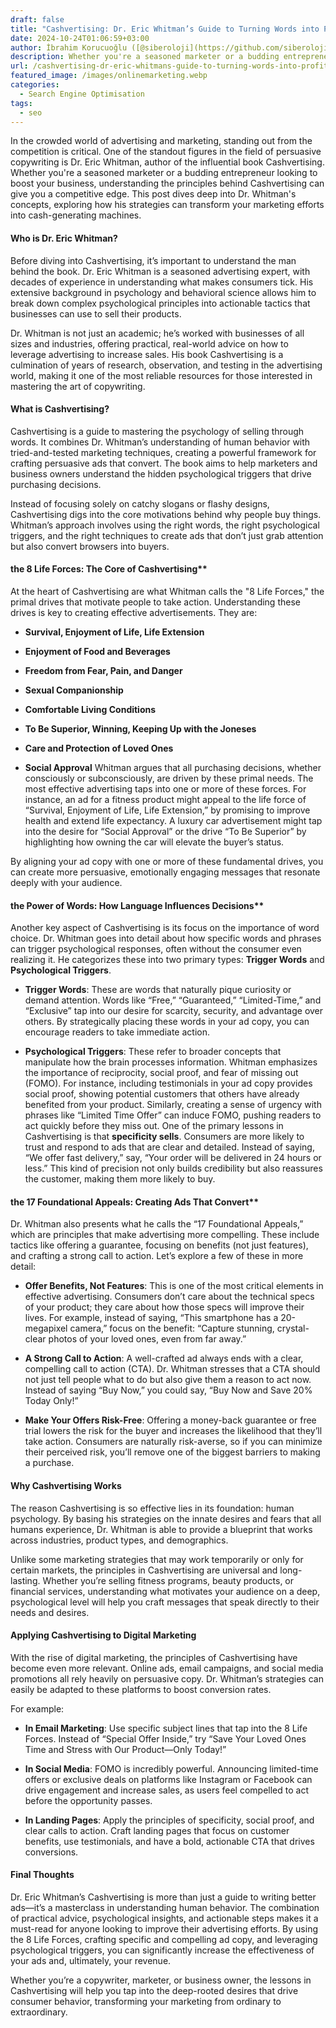 ```yaml
---
draft: false
title: "Cashvertising: Dr. Eric Whitman’s Guide to Turning Words into Profit"
date: 2024-10-24T01:06:59+03:00
author: İbrahim Korucuoğlu ([@siberoloji](https://github.com/siberoloji))
description: Whether you're a seasoned marketer or a budding entrepreneur looking to boost your business, understanding the principles behind Cashvertising can give you a competitive edge. This post dives deep into Dr. Whitman's concepts.
url: /cashvertising-dr-eric-whitmans-guide-to-turning-words-into-profit/
featured_image: /images/onlinemarketing.webp
categories:
  - Search Engine Optimisation
tags:
  - seo
---
```

In the crowded world of advertising and marketing, standing out from the competition is critical. One of the standout figures in the field of persuasive copywriting is Dr. Eric Whitman, author of the influential book Cashvertising. Whether you're a seasoned marketer or a budding entrepreneur looking to boost your business, understanding the principles behind Cashvertising can give you a competitive edge. This post dives deep into Dr. Whitman's concepts, exploring how his strategies can transform your marketing efforts into cash-generating machines.
#### **Who is Dr. Eric Whitman?**

Before diving into Cashvertising, it’s important to understand the man behind the book. Dr. Eric Whitman is a seasoned advertising expert, with decades of experience in understanding what makes consumers tick. His extensive background in psychology and behavioral science allows him to break down complex psychological principles into actionable tactics that businesses can use to sell their products.

Dr. Whitman is not just an academic; he’s worked with businesses of all sizes and industries, offering practical, real-world advice on how to leverage advertising to increase sales. His book Cashvertising is a culmination of years of research, observation, and testing in the advertising world, making it one of the most reliable resources for those interested in mastering the art of copywriting.
#### **What is Cashvertising?**

Cashvertising is a guide to mastering the psychology of selling through words. It combines Dr. Whitman’s understanding of human behavior with tried-and-tested marketing techniques, creating a powerful framework for crafting persuasive ads that convert. The book aims to help marketers and business owners understand the hidden psychological triggers that drive purchasing decisions.

Instead of focusing solely on catchy slogans or flashy designs, Cashvertising digs into the core motivations behind why people buy things. Whitman’s approach involves using the right words, the right psychological triggers, and the right techniques to create ads that don’t just grab attention but also convert browsers into buyers.
#### the 8 Life Forces: The Core of Cashvertising**

At the heart of Cashvertising are what Whitman calls the "8 Life Forces," the primal drives that motivate people to take action. Understanding these drives is key to creating effective advertisements. They are:
* **Survival, Enjoyment of Life, Life Extension**

* **Enjoyment of Food and Beverages**

* **Freedom from Fear, Pain, and Danger**

* **Sexual Companionship**

* **Comfortable Living Conditions**

* **To Be Superior, Winning, Keeping Up with the Joneses**

* **Care and Protection of Loved Ones**

* **Social Approval**
Whitman argues that all purchasing decisions, whether consciously or subconsciously, are driven by these primal needs. The most effective advertising taps into one or more of these forces. For instance, an ad for a fitness product might appeal to the life force of “Survival, Enjoyment of Life, Life Extension,” by promising to improve health and extend life expectancy. A luxury car advertisement might tap into the desire for “Social Approval” or the drive “To Be Superior” by highlighting how owning the car will elevate the buyer’s status.

By aligning your ad copy with one or more of these fundamental drives, you can create more persuasive, emotionally engaging messages that resonate deeply with your audience.
#### the Power of Words: How Language Influences Decisions**

Another key aspect of Cashvertising is its focus on the importance of word choice. Dr. Whitman goes into detail about how specific words and phrases can trigger psychological responses, often without the consumer even realizing it. He categorizes these into two primary types: **Trigger Words** and **Psychological Triggers**.
* **Trigger Words**: These are words that naturally pique curiosity or demand attention. Words like “Free,” “Guaranteed,” “Limited-Time,” and “Exclusive” tap into our desire for scarcity, security, and advantage over others. By strategically placing these words in your ad copy, you can encourage readers to take immediate action.

* **Psychological Triggers**: These refer to broader concepts that manipulate how the brain processes information. Whitman emphasizes the importance of reciprocity, social proof, and fear of missing out (FOMO). For instance, including testimonials in your ad copy provides social proof, showing potential customers that others have already benefited from your product. Similarly, creating a sense of urgency with phrases like “Limited Time Offer” can induce FOMO, pushing readers to act quickly before they miss out.
One of the primary lessons in Cashvertising is that **specificity sells**. Consumers are more likely to trust and respond to ads that are clear and detailed. Instead of saying, “We offer fast delivery,” say, “Your order will be delivered in 24 hours or less.” This kind of precision not only builds credibility but also reassures the customer, making them more likely to buy.
#### the 17 Foundational Appeals: Creating Ads That Convert**

Dr. Whitman also presents what he calls the “17 Foundational Appeals,” which are principles that make advertising more compelling. These include tactics like offering a guarantee, focusing on benefits (not just features), and crafting a strong call to action. Let’s explore a few of these in more detail:
* **Offer Benefits, Not Features**: This is one of the most critical elements in effective advertising. Consumers don’t care about the technical specs of your product; they care about how those specs will improve their lives. For example, instead of saying, “This smartphone has a 20-megapixel camera,” focus on the benefit: “Capture stunning, crystal-clear photos of your loved ones, even from far away.”

* **A Strong Call to Action**: A well-crafted ad always ends with a clear, compelling call to action (CTA). Dr. Whitman stresses that a CTA should not just tell people what to do but also give them a reason to act now. Instead of saying “Buy Now,” you could say, “Buy Now and Save 20% Today Only!”

* **Make Your Offers Risk-Free**: Offering a money-back guarantee or free trial lowers the risk for the buyer and increases the likelihood that they’ll take action. Consumers are naturally risk-averse, so if you can minimize their perceived risk, you’ll remove one of the biggest barriers to making a purchase.

#### **Why Cashvertising Works**

The reason Cashvertising is so effective lies in its foundation: human psychology. By basing his strategies on the innate desires and fears that all humans experience, Dr. Whitman is able to provide a blueprint that works across industries, product types, and demographics.

Unlike some marketing strategies that may work temporarily or only for certain markets, the principles in Cashvertising are universal and long-lasting. Whether you’re selling fitness programs, beauty products, or financial services, understanding what motivates your audience on a deep, psychological level will help you craft messages that speak directly to their needs and desires.
#### **Applying Cashvertising to Digital Marketing**

With the rise of digital marketing, the principles of Cashvertising have become even more relevant. Online ads, email campaigns, and social media promotions all rely heavily on persuasive copy. Dr. Whitman’s strategies can easily be adapted to these platforms to boost conversion rates.

For example:
* **In Email Marketing**: Use specific subject lines that tap into the 8 Life Forces. Instead of “Special Offer Inside,” try “Save Your Loved Ones Time and Stress with Our Product—Only Today!”

* **In Social Media**: FOMO is incredibly powerful. Announcing limited-time offers or exclusive deals on platforms like Instagram or Facebook can drive engagement and increase sales, as users feel compelled to act before the opportunity passes.

* **In Landing Pages**: Apply the principles of specificity, social proof, and clear calls to action. Craft landing pages that focus on customer benefits, use testimonials, and have a bold, actionable CTA that drives conversions.

#### **Final Thoughts**

Dr. Eric Whitman’s Cashvertising is more than just a guide to writing better ads—it’s a masterclass in understanding human behavior. The combination of practical advice, psychological insights, and actionable steps makes it a must-read for anyone looking to improve their advertising efforts. By using the 8 Life Forces, crafting specific and compelling ad copy, and leveraging psychological triggers, you can significantly increase the effectiveness of your ads and, ultimately, your revenue.

Whether you’re a copywriter, marketer, or business owner, the lessons in Cashvertising will help you tap into the deep-rooted desires that drive consumer behavior, transforming your marketing from ordinary to extraordinary.
